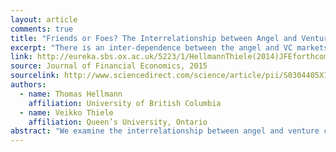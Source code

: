 ```yaml
---
layout: article
comments: true
title: "Friends or Foes? The Interrelationship between Angel and Venture Capital Markets"
excerpt: "There is an inter-dependence between the angel and VC markets which limits the power of VCs. If VCs \'hold up\' angel investors, they may encourage new startups to avoid VC funding altogether.""
link: http://eureka.sbs.ox.ac.uk/5223/1/HellmannThiele(2014)JFEforthcoming.pdf
source: Journal of Financial Economics, 2015
sourcelink: http://www.sciencedirect.com/science/article/pii/S0304405X14002311
authors:
  - name: Thomas Hellmann
    affiliation: University of British Columbia
  - name: Veikko Thiele
    affiliation: Queen’s University, Ontario
abstract: "We examine the interrelationship between angel and venture capital markets, using a model with free entry and search frictions. Venture capitalists rely on the supply of angel-backed deals, and angels depend on competitive valuations from venture capitalists. Ex-post, venture capitalists have an incentive to hold-up angel investors, but ex-ante this may endanger their deal flow from angels. Endogenous entry limits the hold-up power of venture capitalists. In equilibrium, angels may encourage companies to exit early, in order to avoid venture capital funding altogether. The model also explains how hold-up and competition affect the valuations paid by angels and venture capitalists."
---
```

